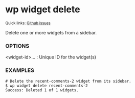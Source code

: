 # wp widget delete

<small>Quick links: <a href="https://github.com/issues?q=is%3Aopen+label%3Acommand%3Awidget-delete+sort%3Aupdated-desc+org%3Awp-cli">Github issues</a></small>

Delete one or more widgets from a sidebar.

### OPTIONS

&lt;widget-id&gt;...
: Unique ID for the widget(s)

### EXAMPLES

    # Delete the recent-comments-2 widget from its sidebar.
    $ wp widget delete recent-comments-2
    Success: Deleted 1 of 1 widgets.


